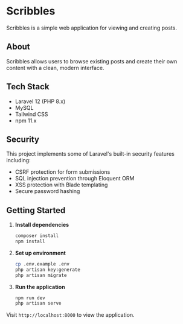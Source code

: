 # Scribbles

Scribbles is a simple web application for viewing and creating posts.

## About

Scribbles allows users to browse existing posts and create their own content with a clean, modern interface. 

## Tech Stack

- Laravel 12 (PHP 8.x)
- MySQL
- Tailwind CSS
- npm 11.x

## Security

This project implements some of Laravel's built-in security features including:

- CSRF protection for form submissions
- SQL injection prevention through Eloquent ORM
- XSS protection with Blade templating
- Secure password hashing

## Getting Started

1. **Install dependencies**
   ```bash
   composer install
   npm install
   ```

2. **Set up environment**
   ```bash
   cp .env.example .env
   php artisan key:generate
   php artisan migrate
   ```

3. **Run the application**
   ```bash
   npm run dev
   php artisan serve
   ```

Visit `http://localhost:8000` to view the application.

